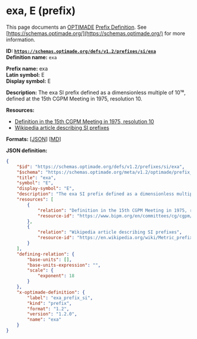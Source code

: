 # exa, E (prefix)

This page documents an [OPTIMADE](https://www.optimade.org/) [Prefix Definition](https://schemas.optimade.org/#definitions). See [https://schemas.optimade.org/](https://schemas.optimade.org/) for more information.

**ID: [`https://schemas.optimade.org/defs/v1.2/prefixes/si/exa`](https://schemas.optimade.org/defs/v1.2/prefixes/si/exa.md)**  
**Definition name:** `exa`

**Prefix name:** exa  
**Latin symbol:** E  
**Display symbol:** E  
  
**Description:** The exa SI prefix defined as a dimensionless multiple of 10¹⁸, defined at the 15th CGPM Meeting in 1975, resolution 10.



**Resources:**

- [Definition in the 15th CGPM Meeting in 1975, resolution 10](https://www.bipm.org/en/committees/cg/cgpm/15-1975/resolution-10)
- [Wikipedia article describing SI prefixes](https://en.wikipedia.org/wiki/Metric_prefix)


**Formats:** [[JSON](exa.json)] [[MD](exa.md)]

**JSON definition:**

``` json
{
    "$id": "https://schemas.optimade.org/defs/v1.2/prefixes/si/exa",
    "$schema": "https://schemas.optimade.org/meta/v1.2/optimade/prefix_definition.json",
    "title": "exa",
    "symbol": "E",
    "display-symbol": "E",
    "description": "The exa SI prefix defined as a dimensionless multiple of 10\u00b9\u2078, defined at the 15th CGPM Meeting in 1975, resolution 10.",
    "resources": [
        {
            "relation": "Definition in the 15th CGPM Meeting in 1975, resolution 10",
            "resource-id": "https://www.bipm.org/en/committees/cg/cgpm/15-1975/resolution-10"
        },
        {
            "relation": "Wikipedia article describing SI prefixes",
            "resource-id": "https://en.wikipedia.org/wiki/Metric_prefix"
        }
    ],
    "defining-relation": {
        "base-units": [],
        "base-units-expression": "",
        "scale": {
            "exponent": 18
        }
    },
    "x-optimade-definition": {
        "label": "exa_prefix_si",
        "kind": "prefix",
        "format": "1.2",
        "version": "1.2.0",
        "name": "exa"
    }
}
```